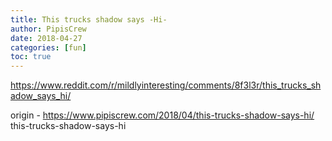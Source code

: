 ```yaml
---
title: This trucks shadow says -Hi-
author: PipisCrew
date: 2018-04-27
categories: [fun]
toc: true
---
```


https://www.reddit.com/r/mildlyinteresting/comments/8f3l3r/this_trucks_shadow_says_hi/

origin - https://www.pipiscrew.com/2018/04/this-trucks-shadow-says-hi/ this-trucks-shadow-says-hi